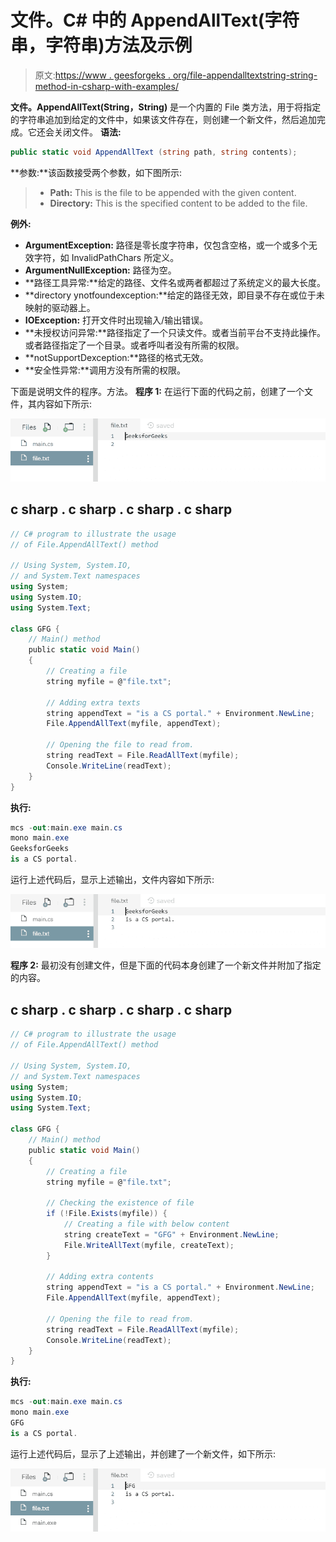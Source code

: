 # 文件。C# 中的 AppendAllText(字符串，字符串)方法及示例

> 原文:[https://www . geesforgeks . org/file-appendalltextstring-string-method-in-csharp-with-examples/](https://www.geeksforgeeks.org/file-appendalltextstring-string-method-in-csharp-with-examples/)

**文件。AppendAllText(String，String)** 是一个内置的 File 类方法，用于将指定的字符串追加到给定的文件中，如果该文件存在，则创建一个新文件，然后追加完成。它还会关闭文件。
**语法:**

```cs
public static void AppendAllText (string path, string contents);
```

**参数:**该函数接受两个参数，如下图所示:

> *   **Path:** This is the file to be appended with the given content.
> *   **Directory:** This is the specified content to be added to the file.

**例外:**

*   **ArgumentException:** 路径是零长度字符串，仅包含空格，或一个或多个无效字符，如 InvalidPathChars 所定义。
*   **ArgumentNullException:** 路径为空。
*   **路径工具异常:**给定的路径、文件名或两者都超过了系统定义的最大长度。
*   **directory ynotfoundexception:**给定的路径无效，即目录不存在或位于未映射的驱动器上。
*   **IOException:** 打开文件时出现输入/输出错误。
*   **未授权访问异常:**路径指定了一个只读文件。或者当前平台不支持此操作。或者路径指定了一个目录。或者呼叫者没有所需的权限。
*   **notSupportDexception:**路径的格式无效。
*   **安全性异常:**调用方没有所需的权限。

下面是说明文件的程序。方法。
**程序 1:** 在运行下面的代码之前，创建了一个文件，其内容如下所示:

![file.txt](img/843c9341473936a9e0b0994a5d801fdb.png)

## c sharp . c sharp . c sharp . c sharp

```cs
// C# program to illustrate the usage
// of File.AppendAllText() method

// Using System, System.IO,
// and System.Text namespaces
using System;
using System.IO;
using System.Text;

class GFG {
    // Main() method
    public static void Main()
    {
        // Creating a file
        string myfile = @"file.txt";

        // Adding extra texts
        string appendText = "is a CS portal." + Environment.NewLine;
        File.AppendAllText(myfile, appendText);

        // Opening the file to read from.
        string readText = File.ReadAllText(myfile);
        Console.WriteLine(readText);
    }
}
```

**执行:**

```cs
mcs -out:main.exe main.cs
mono main.exe
GeeksforGeeks
is a CS portal.
```

运行上述代码后，显示上述输出，文件内容如下所示:

![file.txt](img/c97933d8a1f92b44d9ba0617e9e1e7d1.png)

**程序 2:** 最初没有创建文件，但是下面的代码本身创建了一个新文件并附加了指定的内容。

## c sharp . c sharp . c sharp . c sharp

```cs
// C# program to illustrate the usage
// of File.AppendAllText() method

// Using System, System.IO,
// and System.Text namespaces
using System;
using System.IO;
using System.Text;

class GFG {
    // Main() method
    public static void Main()
    {
        // Creating a file
        string myfile = @"file.txt";

        // Checking the existence of file
        if (!File.Exists(myfile)) {
            // Creating a file with below content
            string createText = "GFG" + Environment.NewLine;
            File.WriteAllText(myfile, createText);
        }

        // Adding extra contents
        string appendText = "is a CS portal." + Environment.NewLine;
        File.AppendAllText(myfile, appendText);

        // Opening the file to read from.
        string readText = File.ReadAllText(myfile);
        Console.WriteLine(readText);
    }
}
```

**执行:**

```cs
mcs -out:main.exe main.cs
mono main.exe
GFG
is a CS portal.
```

运行上述代码后，显示了上述输出，并创建了一个新文件，如下所示:

![file.txt](img/d3ceb6948b7865c32a40e3a45873c03b.png)